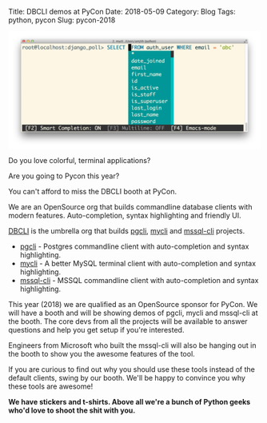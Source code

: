 Title: DBCLI demos at PyCon
Date: 2018-05-09
Category: Blog
Tags: python, pycon
Slug: pycon-2018


<img src='/images/syntax/light/tango.png' width=750px align=center alt='screenshot'/>


Do you love colorful, terminal applications?

Are you going to Pycon this year?

You can't afford to miss the DBCLI booth at PyCon.

We are an OpenSource org that builds commandline database clients with modern
features. Auto-completion, syntax highlighting and friendly UI.

[DBCLI](https://www.dbcli.com) is the umbrella org that builds
[pgcli](https://www.pgcli.com), [mycli](https://www.mycli.net) and
[mssql-cli](https://github.com/dbcli/mssql-cli) projects.

* [pgcli](https://www.pgcli.com) - Postgres commandline client with auto-completion and syntax highlighting.
* [mycli](https://www.mycli.net) - A better MySQL terminal client with auto-completion and syntax highlighting.
* [mssql-cli](https://github.com/dbcli/mssql-cli) - MSSQL commandline client with auto-completion and syntax highlighting.

This year (2018) we are qualified as an OpenSource sponsor for PyCon. We will
have a booth and will be showing demos of pgcli, mycli and mssql-cli at the
booth. The core devs from all the projects will be available to answer
questions and help you get setup if you're interested. 

Engineers from Microsoft who built the mssql-cli will also be hanging out in
the booth to show you the awesome features of the tool.

If you are curious to find out why you should use these tools instead of the
default clients, swing by our booth. We'll be happy to convince you why these
tools are awesome!

**We have stickers and t-shirts. Above all we're a bunch of Python geeks who'd love
to shoot the shit with you.**
